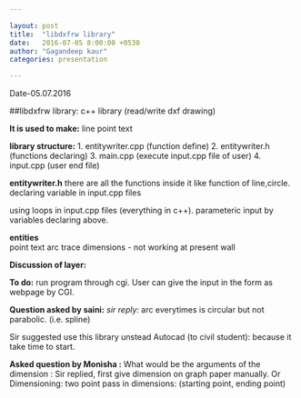```yaml
---

layout: post
title:  "libdxfrw library"
date:   2016-07-05 8:00:00 +0530
author: "Gagandeep kaur"
categories: presentation

---
```

﻿Date-05.07.2016

##libdxfrw library: c++ library (read/write dxf drawing)

**It is used to make:**
line
point
text


**library structure:**
	1. entitywriter.cpp (function define)
	2. entitywriter.h (functions declaring)
	3. main.cpp (execute input.cpp file of user)
	4. input.cpp (user end file)	


**entitywriter.h**
	there are all the functions inside it
	like function of line,circle.
	declaring variable in input.cpp files

using loops in input.cpp files (everything in c++).
parameteric input by variables declaring above.

**entities** 	
	point 
	text
	arc
	trace
	dimensions - not working at present
	wall
	

**Discussion of layer:**
	
**To do:**
	run program through cgi. User can give the input in the form as webpage by CGI.


**Question asked by saini:**
	*sir reply:* arc everytimes is circular but not parabolic. (i.e. spline)

Sir suggested use this library unstead Autocad (to civil student): because it take time to start.

**Asked question by Monisha :**
What would be the arguments of the dimension :
	Sir replied, first give dimension on graph paper manually.
Or
Dimensioning:
	two point pass in dimensions: (starting point, ending point)
	
